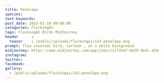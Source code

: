 ```yaml
---
title: Penelope
species: 
text-keywords: 
post_date: 2023-01-10 00:00:00
categories: FlockingAI
tags: FlockingAI Birds MidJourney 
header      :
  teaser    : /public/uploads/flockingai/143-penelope.png
prompt: flea coveredc bird, cartoon , on a white background
midjourney: https://www.midjourney.com/app/jobs/c1cf3eaf-8d29-4edc-a544-5ce2e5cd1a1b
instagram: 
twitter: 
facebook: 
gallery: 
  - /public/uploads/flockingai/143-penelope.png
---
```


